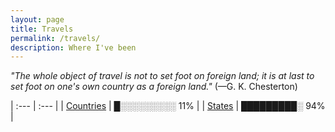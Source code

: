 ```yaml
---
layout: page
title: Travels
permalink: /travels/
description: Where I've been
---
```

*"The whole object of travel is not to set foot on foreign land; it is at last to set foot on one's own country as a foreign land."* (—G. K. Chesterton)

| :--- | :--- |
| [Countries](/countries/) | █░░░░░░░░░ 11% |
| [States](/states/) | █████████░ 94% |
